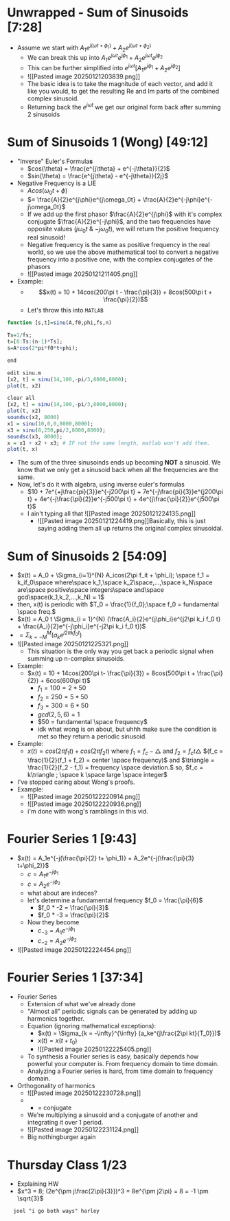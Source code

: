 # Unwrapped - Sum of Sinusoids [7:28]
* Assume we start with $A_1e^{j(\omega t+ \phi_1)} + A_2e^{j(\omega t+\phi_2)}$
	* We can break this up into $A_1e^{j\omega t}e^{j\phi_1} + A_2e^{j\omega t}e^{j\phi_2}$
	* This can be further simplified into $e^{j\omega t} [A_1e^{j\phi_1}+A_2e^{j\phi_2}]$
	* ![[Pasted image 20250121203839.png]]
	* The basic idea is to take the magnitude of each vector, and add it like you would, to get the resulting Re and Im parts of the combined complex sinusoid. 
	* Returning back the $e^{j\omega t}$ we get our original form back after summing 2 sinusoids

# Sum of Sinusoids 1 (Wong) [49:12]
* "Inverse" Euler's Formula**s**
	* $cos(\theta) = \frac{e^{j\theta} + e^{-j\theta}}{2}$
	* $sin(\theta) = \frac{e^{j\theta} - e^{-j\theta}}{2j}$
* Negative Frequency is a LIE
	* $Acos(\omega_0t+\phi)$  
	* $= \frac{A}{2}e^{j\phi}e^{j\omega_0t} + \frac{A}{2}e^{-j\phi}e^{-j\omega_0t}$
	*  If we add up the first phasor $\frac{A}{2}e^{j\phi}$ with it's complex conjugate $\frac{A}{2}e^{-j\phi}$, and the two frequencies have opposite values ($j\omega_0t$ & $-j\omega_0t$), we will return the positive frequency real sinusoid!
	* Negative frequency is the same as positive frequency in the real world, so we use the above mathematical tool to convert a negative frequency into a positive one, with the complex conjugates of the phasors
	* ![[Pasted image 20250121211405.png]]
* Example:
	* $$x(t) = 10 + 14cos(200\pi t - \frac{\pi}{3}) + 8cos(500\pi t + \frac{\pi}{2})$$
	* Let's throw this into `MATLAB` 
```R
function [s,t]=sinu(A,f0,phi,fs,n)

Ts=1/fs;
t=[0:Ts:(n-1)*Ts];
s=A*cos(2*pi*f0*t+phi);

end
``` 

```R
edit sinu.m
[x2, t] = sinu(14,100,-pi/3,8000,8000);
plot(t, x2)

clear all
[x2, t] = sinu(14,100,-pi/3,8000,8000);
plot(t, x2)
soundsc(x2, 8000)
x1 = sinu(10,0,0,8000,8000);
x3 = sinu(8,250,pi/2,8000,8000);
soundsc(x3, 8000);
x = x1 + x2 + x3; # IF not the same length, matlab won't add them.
plot(t, x)
```

* The sum of the three sinusoinds ends up becoming **NOT** a sinusoid. We know that we only get a sinusoid back when all the frequencies are the same. 
* Now, let's do it with algebra, using inverse euler's formulas
	* $10 + 7e^{+j\frac{pi}{3}}e^{-j200\pi t} + 7e^{-j\frac{pi}{3}}e^{j200\pi t} + 4e^{-j\frac{\pi}{2}}e^{-j500\pi t} + 4e^{j\frac{\pi}{2}}e^{j500\pi t}$
	* I ain't typing all that
	  ![[Pasted image 20250121224135.png]]
	  * ![[Pasted image 20250121224419.png]]Basically, this is just saying adding them all up returns the original complex sinusoidal. 
# Sum of Sinusoids 2 [54:09]
* $x(t) = A_0 + \Sigma_{i=1}^{N} A_icos(2\pi f_it + \phi_i); \space f_1 = k_if_0\space where\space k_1,\space k_2\space,...,\space k_N\space are\space positive\space integers\space and\space gcd\space(k_1,k_2,...,k_N) = 1$
* then, x(t) is periodic with $T_0 = \frac{1}{f_0};\space f_0 = fundamental \space freq.$ 
* $x(t) = A_0 t \Sigma_{i = 1}^{N} (\frac{A_i}{2}e^{j\phi_i}e^{j2\pi k_i f_0 t} + \frac{A_i}{2}e^{-j\phi_i}e^{-j2\pi k_i f_0 t})$
* $= \Sigma_{k = -M}^{M} (a_k e^{j2\pi k f_0t})$ 
* ![[Pasted image 20250121225321.png]]
	* This situation is the only way you get back a periodic signal when summing up n-complex sinusoids.
* Example:
	* $x(t) = 10 + 14cos(200\pi t- \frac{\pi}{3}) + 8cos(500\pi t + \frac{\pi}{2}) + 6cos(600\pi t)$ 
		* $f_1 = 100 = 2 * 50$
		* $f_2 = 250 = 5 * 50$
		* $f_3 = 300 = 6 * 50$
		* $gcd(2,5,6) = 1$
		* $50 = fundamental \space frequency$
		* idk what wong is on about, but uhhh make sure the condition is met so they return a periodic sinusoid.
* Example:
	* $x(t) = cos(2\pi f_1 t) + cos(2\pi f_2 t)$ where $f_1 = f_c - \triangle$    and $f_2 = f_c t \triangle$ $(f_c = \frac{1}{2}(f_1 + f_2) = center \space frequency)$ and $\triangle = \frac{1}{2}(f_2 - f_1) = frequency \space deviation.$ so, $f_c = k\triangle ; \space k \space large \space integer$  
* I've stopped caring about Wong's proofs.
* Example:
	* ![[Pasted image 20250122220914.png]]
	* ![[Pasted image 20250122220936.png]]
	* i'm done with wong's ramblings in this vid.

# Fourier Series 1 [9:43]
* $x(t) = A_1e^{-j(\frac{\pi}{2} t+ \phi_1)} + A_2e^{-j(\frac{\pi}{3} t+\phi_2)}$ 
	* $c = A_1e^{-j\phi_1}$
	* $c = A_2e^{-j\phi_2}$
	* what about are indeces?
	* let's determine a fundamental frequency $f_0 = \frac{\pi}{6}$ 
		* $f_0 * -2 = \frac{\pi}{3}$
		* $f_0 * -3 = \frac{\pi}{2}$ 
	* Now they become
		* $c_{-3} = A_1e^{-j\phi_1}$
		* $c_{-2} = A_2e^{-j\phi_2}$
* ![[Pasted image 20250122224454.png]]
# Fourier Series 1 [37:34]
* Fourier Series
	* Extension of what we've already done
	* "Almost all" periodic signals can be generated by adding up harmonics together. 
	* Equation (ignoring mathematical exceptions):
		* $x(t) = \Sigma_{k = -\infty}^{\infty} (a_ke^{j\frac{2\pi kt}{T_0}})$ 
		* $x(t) = x(t + t_0)$ 
		* ![[Pasted image 20250122225405.png]]
	* To synthesis a Fourier series is easy, basically depends how powerful your computer is. From frequency domain to time domain.
	* Analyzing a Fourier series is hard, from time domain to frequency domain.
* Orthogonality of harmonics
	* ![[Pasted image 20250122230728.png]]
	* * = conjugate
	* We're multiplying a sinusoid and a conjugate of another and integrating it over 1 period. 
	* ![[Pasted image 20250122231124.png]]
	* Big nothingburger again

# Thursday Class 1/23
* Explaining HW
* $x^3 = 8; (2e^{\pm j\frac{2\pi}{3}})^3 = 8e^{\pm j2\pi} = 8 = -1 \pm \sqrt{3}$   
```
  joel "i go both ways" harley
```

